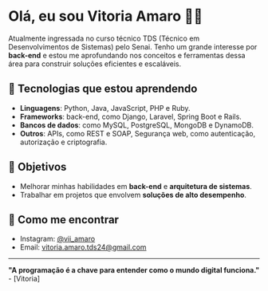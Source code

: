 # Olá, eu sou Vitoria Amaro 👩‍💻

Atualmente ingressada no curso técnico TDS (Técnico em Desenvolvimentos de Sistemas) pelo Senai. Tenho um grande interesse por **back-end** e estou me aprofundando nos conceitos e ferramentas dessa área para construir soluções eficientes e escaláveis.

## 🚀 Tecnologias que estou aprendendo

- **Linguagens**: Python, Java, JavaScript, PHP e Ruby.
- **Frameworks**: back-end, como Django, Laravel, Spring Boot e Rails.
-  **Bancos de dados**: como MySQL, PostgreSQL, MongoDB e DynamoDB.
- **Outros**: APIs, como REST e SOAP, Segurança web, como autenticação, autorização e criptografia.



## 🌱 Objetivos

- Melhorar minhas habilidades em **back-end** e **arquitetura de sistemas**.
- Trabalhar em projetos que envolvem **soluções de alto desempenho**.

## 💬 Como me encontrar

- Instagram: [@vii_amaro](https://twitter.com/seuTwitter)
- Email: vitoria.amaro.tds24@gmail.com

---

**"A programação é a chave para entender como o mundo digital funciona."** - [Vitoria]


